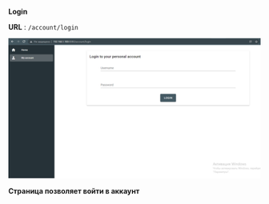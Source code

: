 **Login**

**URL** : `/account/login`

![img_1.png](img_1.png)

**Страница позволяет войти в аккаунт**